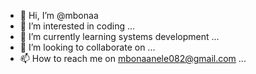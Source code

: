 - 👋 Hi, I’m @mbonaa
- 👀 I’m interested in coding ...
- 🌱 I’m currently learning systems development ...
- 💞️ I’m looking to collaborate on ...
- 📫 How to reach me on mbonaanele082@gmail.com  ...

<!---
mbonaa/mbonaa is a ✨ special ✨ repository because its `README.md` (this file) appears on your GitHub profile.
You can click the Preview link to take a look at your changes.
--->
